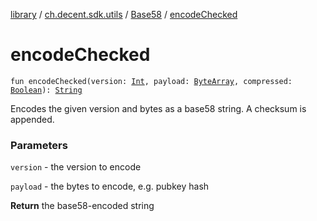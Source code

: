 [library](../../index.md) / [ch.decent.sdk.utils](../index.md) / [Base58](index.md) / [encodeChecked](./encode-checked.md)

# encodeChecked

`fun encodeChecked(version: `[`Int`](https://kotlinlang.org/api/latest/jvm/stdlib/kotlin/-int/index.html)`, payload: `[`ByteArray`](https://kotlinlang.org/api/latest/jvm/stdlib/kotlin/-byte-array/index.html)`, compressed: `[`Boolean`](https://kotlinlang.org/api/latest/jvm/stdlib/kotlin/-boolean/index.html)`): `[`String`](https://kotlinlang.org/api/latest/jvm/stdlib/kotlin/-string/index.html)

Encodes the given version and bytes as a base58 string. A checksum is appended.

### Parameters

`version` - the version to encode

`payload` - the bytes to encode, e.g. pubkey hash

**Return**
the base58-encoded string

